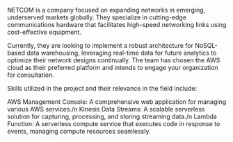 NETCOM is a company focused on expanding networks in emerging, underserved markets globally. They specialize in cutting-edge communications hardware that facilitates high-speed networking links using cost-effective equipment.

Currently, they are looking to implement a robust architecture for NoSQL-based data warehousing, leveraging real-time data for future analytics to optimize their network designs continually. The team has chosen the AWS cloud as their preferred platform and intends to engage your organization for consultation.

Skills utilized in the project and their relevance in the field include:

AWS Management Console: A comprehensive web application for managing various AWS services./n
Kinesis Data Streams: A scalable serverless solution for capturing, processing, and storing streaming data./n
Lambda Function: A serverless compute service that executes code in response to events, managing compute resources seamlessly.
